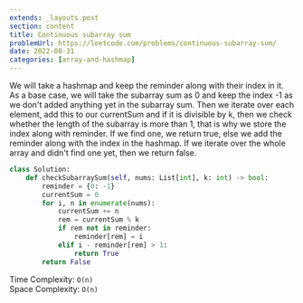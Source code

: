 ```yaml
---
extends: _layouts.post
section: content
title: Continuous subarray sum
problemUrl: https://leetcode.com/problems/continuous-subarray-sum/
date: 2022-08-31
categories: [array-and-hashmap]
---
```


We will take a hashmap and keep the reminder along with their index in it. As a base case, we will take the subarray sum as 0 and keep the index -1 as we don't added anything yet in the subarray sum. Then we iterate over each element, add this to our currentSum and if it is divisible by k, then we check whether the length of the subarray is more than 1, that is why we store the index along with reminder. If we find one, we return true, else we add the reminder along with the index in the hashmap. If we iterate over the whole array and didn't find one yet, then we return false.

```python
class Solution:
    def checkSubarraySum(self, nums: List[int], k: int) -> bool:
        reminder = {0: -1}
        currentSum = 0
        for i, n in enumerate(nums):
            currentSum += n
            rem = currentSum % k
            if rem not in reminder:
                reminder[rem] = i
            elif i - reminder[rem] > 1:
                return True
        return False
```

Time Complexity: `O(n)` <br/>
Space Complexity: `O(n)`